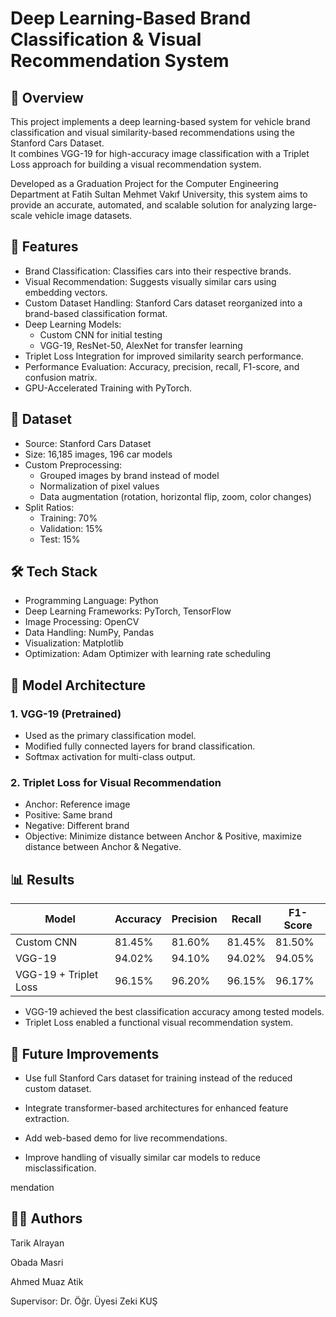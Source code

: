 # Deep Learning-Based Brand Classification & Visual Recommendation System

## 📌 Overview
This project implements a deep learning-based system for vehicle brand classification and visual similarity-based recommendations using the Stanford Cars Dataset.  
It combines VGG-19 for high-accuracy image classification with a Triplet Loss approach for building a visual recommendation system.

Developed as a Graduation Project for the Computer Engineering Department at Fatih Sultan Mehmet Vakıf University, this system aims to provide an accurate, automated, and scalable solution for analyzing large-scale vehicle image datasets.

## 🎯 Features
- Brand Classification: Classifies cars into their respective brands.
- Visual Recommendation: Suggests visually similar cars using embedding vectors.
- Custom Dataset Handling: Stanford Cars dataset reorganized into a brand-based classification format.
- Deep Learning Models:
  - Custom CNN for initial testing
  - VGG-19, ResNet-50, AlexNet for transfer learning
- Triplet Loss Integration for improved similarity search performance.
- Performance Evaluation: Accuracy, precision, recall, F1-score, and confusion matrix.
- GPU-Accelerated Training with PyTorch.

## 📂 Dataset
- Source: Stanford Cars Dataset
- Size: 16,185 images, 196 car models
- Custom Preprocessing:
  - Grouped images by brand instead of model
  - Normalization of pixel values
  - Data augmentation (rotation, horizontal flip, zoom, color changes)
- Split Ratios:
  - Training: 70%
  - Validation: 15%
  - Test: 15%

## 🛠 Tech Stack
- Programming Language: Python
- Deep Learning Frameworks: PyTorch, TensorFlow
- Image Processing: OpenCV
- Data Handling: NumPy, Pandas
- Visualization: Matplotlib
- Optimization: Adam Optimizer with learning rate scheduling

## 🧠 Model Architecture
### 1. VGG-19 (Pretrained)
- Used as the primary classification model.
- Modified fully connected layers for brand classification.
- Softmax activation for multi-class output.

### 2. Triplet Loss for Visual Recommendation
- Anchor: Reference image
- Positive: Same brand
- Negative: Different brand
- Objective: Minimize distance between Anchor & Positive, maximize distance between Anchor & Negative.

## 📊 Results
| Model                 | Accuracy | Precision | Recall | F1-Score |
|-----------------------|----------|-----------|--------|----------|
| Custom CNN            | 81.45%   | 81.60%    | 81.45% | 81.50%   |
| VGG-19                | 94.02%   | 94.10%    | 94.02% | 94.05%   |
| VGG-19 + Triplet Loss | 96.15%   | 96.20%    | 96.15% | 96.17%   |

- VGG-19 achieved the best classification accuracy among tested models.
- Triplet Loss enabled a functional visual recommendation system.

## 📌 Future Improvements

- Use full Stanford Cars dataset for training instead of the reduced custom dataset.

- Integrate transformer-based architectures for enhanced feature extraction.

- Add web-based demo for live recommendations.

- Improve handling of visually similar car models to reduce misclassification.

mendation

## 👨‍💻 Authors

Tarik Alrayan

Obada Masri

Ahmed Muaz Atik

Supervisor: Dr. Öğr. Üyesi Zeki KUŞ
